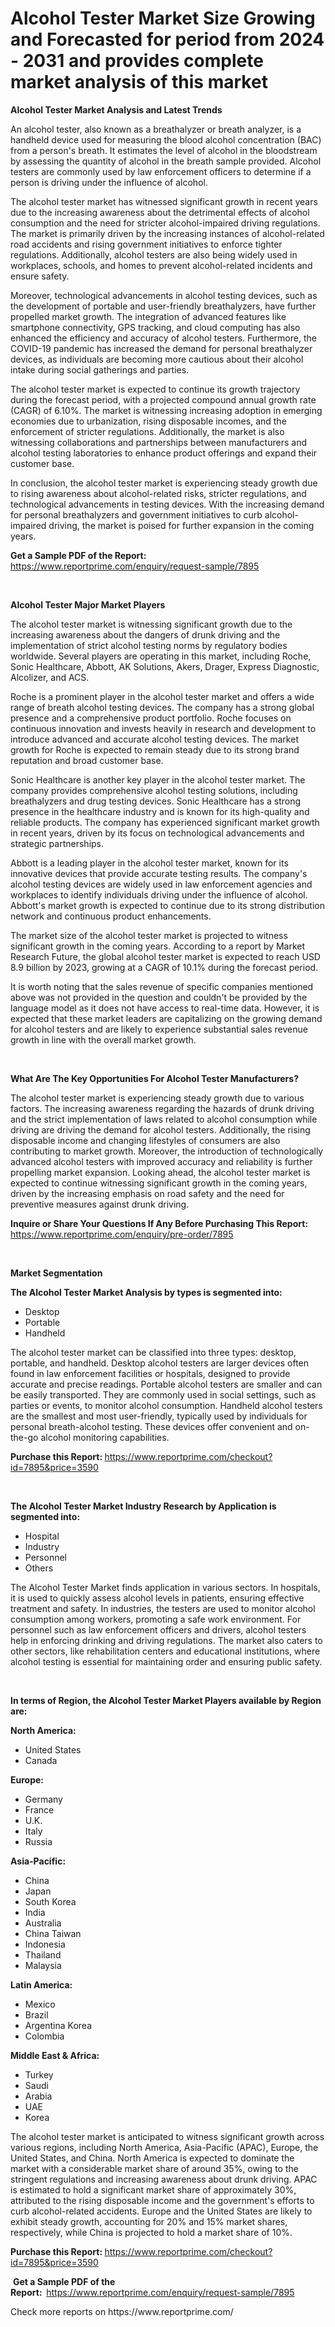 <p><h1>Alcohol Tester Market Size Growing and Forecasted for period from 2024 - 2031 and provides complete market analysis of this market</h1></p><p><strong>Alcohol Tester Market Analysis and Latest Trends</strong></p>
<p><p>An alcohol tester, also known as a breathalyzer or breath analyzer, is a handheld device used for measuring the blood alcohol concentration (BAC) from a person's breath. It estimates the level of alcohol in the bloodstream by assessing the quantity of alcohol in the breath sample provided. Alcohol testers are commonly used by law enforcement officers to determine if a person is driving under the influence of alcohol.</p><p>The alcohol tester market has witnessed significant growth in recent years due to the increasing awareness about the detrimental effects of alcohol consumption and the need for stricter alcohol-impaired driving regulations. The market is primarily driven by the increasing instances of alcohol-related road accidents and rising government initiatives to enforce tighter regulations. Additionally, alcohol testers are also being widely used in workplaces, schools, and homes to prevent alcohol-related incidents and ensure safety.</p><p>Moreover, technological advancements in alcohol testing devices, such as the development of portable and user-friendly breathalyzers, have further propelled market growth. The integration of advanced features like smartphone connectivity, GPS tracking, and cloud computing has also enhanced the efficiency and accuracy of alcohol testers. Furthermore, the COVID-19 pandemic has increased the demand for personal breathalyzer devices, as individuals are becoming more cautious about their alcohol intake during social gatherings and parties.</p><p>The alcohol tester market is expected to continue its growth trajectory during the forecast period, with a projected compound annual growth rate (CAGR) of 6.10%. The market is witnessing increasing adoption in emerging economies due to urbanization, rising disposable incomes, and the enforcement of stricter regulations. Additionally, the market is also witnessing collaborations and partnerships between manufacturers and alcohol testing laboratories to enhance product offerings and expand their customer base.</p><p>In conclusion, the alcohol tester market is experiencing steady growth due to rising awareness about alcohol-related risks, stricter regulations, and technological advancements in testing devices. With the increasing demand for personal breathalyzers and government initiatives to curb alcohol-impaired driving, the market is poised for further expansion in the coming years.</p></p>
<p><strong>Get a Sample PDF of the Report:&nbsp;</strong> <a href="https://www.reportprime.com/enquiry/request-sample/7895">https://www.reportprime.com/enquiry/request-sample/7895</a></p>
<p>&nbsp;</p>
<p><strong>Alcohol Tester Major Market Players</strong></p>
<p><p>The alcohol tester market is witnessing significant growth due to the increasing awareness about the dangers of drunk driving and the implementation of strict alcohol testing norms by regulatory bodies worldwide. Several players are operating in this market, including Roche, Sonic Healthcare, Abbott, AK Solutions, Akers, Drager, Express Diagnostic, Alcolizer, and ACS.</p><p>Roche is a prominent player in the alcohol tester market and offers a wide range of breath alcohol testing devices. The company has a strong global presence and a comprehensive product portfolio. Roche focuses on continuous innovation and invests heavily in research and development to introduce advanced and accurate alcohol testing devices. The market growth for Roche is expected to remain steady due to its strong brand reputation and broad customer base.</p><p>Sonic Healthcare is another key player in the alcohol tester market. The company provides comprehensive alcohol testing solutions, including breathalyzers and drug testing devices. Sonic Healthcare has a strong presence in the healthcare industry and is known for its high-quality and reliable products. The company has experienced significant market growth in recent years, driven by its focus on technological advancements and strategic partnerships.</p><p>Abbott is a leading player in the alcohol tester market, known for its innovative devices that provide accurate testing results. The company's alcohol testing devices are widely used in law enforcement agencies and workplaces to identify individuals driving under the influence of alcohol. Abbott's market growth is expected to continue due to its strong distribution network and continuous product enhancements.</p><p>The market size of the alcohol tester market is projected to witness significant growth in the coming years. According to a report by Market Research Future, the global alcohol tester market is expected to reach USD 8.9 billion by 2023, growing at a CAGR of 10.1% during the forecast period.</p><p>It is worth noting that the sales revenue of specific companies mentioned above was not provided in the question and couldn't be provided by the language model as it does not have access to real-time data. However, it is expected that these market leaders are capitalizing on the growing demand for alcohol testers and are likely to experience substantial sales revenue growth in line with the overall market growth.</p></p>
<p>&nbsp;</p>
<p><strong>What Are The Key Opportunities For Alcohol Tester Manufacturers?</strong></p>
<p><p>The alcohol tester market is experiencing steady growth due to various factors. The increasing awareness regarding the hazards of drunk driving and the strict implementation of laws related to alcohol consumption while driving are driving the demand for alcohol testers. Additionally, the rising disposable income and changing lifestyles of consumers are also contributing to market growth. Moreover, the introduction of technologically advanced alcohol testers with improved accuracy and reliability is further propelling market expansion. Looking ahead, the alcohol tester market is expected to continue witnessing significant growth in the coming years, driven by the increasing emphasis on road safety and the need for preventive measures against drunk driving.</p></p>
<p><strong>Inquire or Share Your Questions If Any Before Purchasing This Report:</strong> <a href="https://www.reportprime.com/enquiry/pre-order/7895">https://www.reportprime.com/enquiry/pre-order/7895</a></p>
<p>&nbsp;</p>
<p><strong>Market Segmentation</strong></p>
<p><strong>The Alcohol Tester Market Analysis by types is segmented into:</strong></p>
<p><ul><li>Desktop</li><li>Portable</li><li>Handheld</li></ul></p>
<p><p>The alcohol tester market can be classified into three types: desktop, portable, and handheld. Desktop alcohol testers are larger devices often found in law enforcement facilities or hospitals, designed to provide accurate and precise readings. Portable alcohol testers are smaller and can be easily transported. They are commonly used in social settings, such as parties or events, to monitor alcohol consumption. Handheld alcohol testers are the smallest and most user-friendly, typically used by individuals for personal breath-alcohol testing. These devices offer convenient and on-the-go alcohol monitoring capabilities.</p></p>
<p><strong>Purchase this Report:&nbsp;</strong><a href="https://www.reportprime.com/checkout?id=7895&price=3590">https://www.reportprime.com/checkout?id=7895&price=3590</a></p>
<p>&nbsp;</p>
<p><strong>The Alcohol Tester Market Industry Research by Application is segmented into:</strong></p>
<p><ul><li>Hospital</li><li>Industry</li><li>Personnel</li><li>Others</li></ul></p>
<p><p>The Alcohol Tester Market finds application in various sectors. In hospitals, it is used to quickly assess alcohol levels in patients, ensuring effective treatment and safety. In industries, the testers are used to monitor alcohol consumption among workers, promoting a safe work environment. For personnel such as law enforcement officers and drivers, alcohol testers help in enforcing drinking and driving regulations. The market also caters to other sectors, like rehabilitation centers and educational institutions, where alcohol testing is essential for maintaining order and ensuring public safety.</p></p>
<p>&nbsp;</p>
<p><strong>In terms of Region, the Alcohol Tester Market Players available by Region are:</strong></p>
<p>
    <p> <strong> North America: </strong>
        <ul>
            <li>United States</li>
            <li>Canada</li>
        </ul>
        </p> 
    <p> <strong> Europe: </strong>
        <ul>
            <li>Germany</li>
            <li>France</li>
            <li>U.K.</li>
            <li>Italy</li>
            <li>Russia</li>
        </ul>
        </p> 
    <p> <strong> Asia-Pacific: </strong>
        <ul>
            <li>China</li>
            <li>Japan</li>
            <li>South Korea</li>
            <li>India</li>
            <li>Australia</li>
            <li>China Taiwan</li>
            <li>Indonesia</li>
            <li>Thailand</li>
            <li>Malaysia</li>
        </ul>
        </p> 
    <p> <strong> Latin America: </strong>
        <ul>
            <li>Mexico</li>
            <li>Brazil</li>
            <li>Argentina Korea</li>
            <li>Colombia</li>
        </ul>
        </p> 
    <p> <strong> Middle East & Africa: </strong>
        <ul>
            <li>Turkey</li>
            <li>Saudi</li>
            <li>Arabia</li>
            <li>UAE</li>
            <li>Korea</li>
        </ul>
    </p>
    </p>
<p><p>The alcohol tester market is anticipated to witness significant growth across various regions, including North America, Asia-Pacific (APAC), Europe, the United States, and China. North America is expected to dominate the market with a considerable market share of around 35%, owing to the stringent regulations and increasing awareness about drunk driving. APAC is estimated to hold a significant market share of approximately 30%, attributed to the rising disposable income and the government's efforts to curb alcohol-related accidents. Europe and the United States are likely to exhibit steady growth, accounting for 20% and 15% market shares, respectively, while China is projected to hold a market share of 10%.</p></p>
<p><strong>Purchase this Report: </strong><a href="https://www.reportprime.com/checkout?id=7895&price=3590">https://www.reportprime.com/checkout?id=7895&price=3590</a></p>
<p>&nbsp;<strong>Get a Sample PDF of the Report:&nbsp;&nbsp;</strong><a href="https://www.reportprime.com/enquiry/request-sample/7895">https://www.reportprime.com/enquiry/request-sample/7895</a></p>
<p><strong></strong></p>
<p>Check more reports on https://www.reportprime.com/</p>